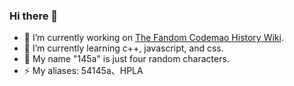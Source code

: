 ### Hi there 👋

- 🔭 I’m currently working on [The Fandom Codemao History Wiki](https://bcm.fandom.com/zh).
- 🌱 I’m currently learning c++, javascript, and css.
- 💬 My name "145a" is just four random characters.
- ⚡ My aliases: 54145a、HPLA

<!--
- ⚡ I used to build games with [The Box Engine](https://dao3.fun/)

我在Dao3的时候很希望自己的地图和我的名字「145」一起上首页

145a是我在注册MC的时候为了不重名随机打的名字

* 启蒙时代（五年级）：c++
* 神岛时代（六年级）：js(box3)
* OI时代（初一）（巅峰）：c++、js(box3)
* 前端时代（初二前期）：html、js、css
* IO时代（初二寒假至初三寒假）：沉迷io games
* To be written!

我很喜欢记录历史，我创建了Fandom上的编程猫社区Wiki

hpla，从你的io梦中醒来吧，就像从你的145梦中醒来一样，是时候继续追逐你的梦想了
-->
<!--
**54145a/54145a** is a ✨ _special_ ✨ repository because its `README.md` (this file) appears on your GitHub profile.

Here are some ideas to get you started:

- 🔭 I’m currently working on ...
- 🌱 I’m currently learning ...
- 👯 I’m looking to collaborate on ...
- 🤔 I’m looking for help with ...
- 💬 Ask me about ...
- 📫 How to reach me: ...
- 😄 Pronouns: ...
- ⚡ Fun fact: ...
-->
